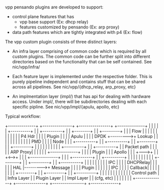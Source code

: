 vpp pensando plugins are developed to support:
  * control plane features that has
      * vpp base support (Ex: dhcp relay)
      * features customized by pensando (Ex: arp proxy)
  * data path features which are tightly integrated with p4 (Ex: flow)

The vpp custom plugin consists of three distinct layers:

  * An infra layer comprising of common code which is required by all
    custom plugins. The common code can be further split into different
    directories based on the functionality that can be self contained.
    See nic/vpp/infra/

  * Each feature layer is implemented under the respective <feature>
    folder. This is purely pipeline independent and contains stuff
    that can be shared across all pipelines.
    See nic/vpp/{dhcp_relay, arp_proxy, etc}

  * An implmentation layer (impl/) that has api for dealing with hardware
    access. Under impl/, there will be subdirectories dealing with each
    specific pipline.
    See nic/vpp/impl/{apulu, apollo, etc}

Typical workflow:

+--------------+    +---------------+    +----------------+    +--------------+
|              |    |               |    |  +----------+  |    | +----------+ |
|  +--------+  |    |  +---------+  |    |  | Flow     |  |    | |          | |
|  |        |  |    |  | P4 Hdr  |  |    |  | Plugin   |  |    | |  Apulu   | |
|  | DPDK   +--------->+ Lookup  |  |    |  |          |  |    | |          | |
|  | PMD    |  |    |  | Node    |  |    |  +----------+  |    | +----------+ |
|  +--------+  |    |  +---------+  |    |                |    |              |
|              |    |               |    |  +----------+  |    | +----------+ |
| Packet path  |    |               |    |  | ARP Proxy|  |    | |          | |
+--------------+    |               |    |  | Plugin   |  |    |    Apollo  | |
                    |               +--->+  |          |  +<-->+ |          | |
+--------------+    |               |    |  +----------+  |    | +----------+ |
|              |    |               |    |                |    |              |
|  +--------+  |    |  +---------+  |    |  +----------+  |    |              |
|  |        |  |    |  | IPC     |  |    |  | DHCPRelay|  |    |              |
|  | HAL    |--------->+ Message |  |    |  | Plugin   |  |    |              |
|  | IPC    |  |    |  | Callback|  |    |  |          |  |    |              |
|  +--------+  |    |  +---------+  |    |  +----------+  |    |              |
|              |    |               |    |                |    |              |
| Control path |    |  Infra Layer  |    |  Plugin Layer  |    | Impl Layer   |
| (cfg, etc)   |    |               |    |                |    |              |
+--------------+    +---------------+    +----------------+    +--------------+

